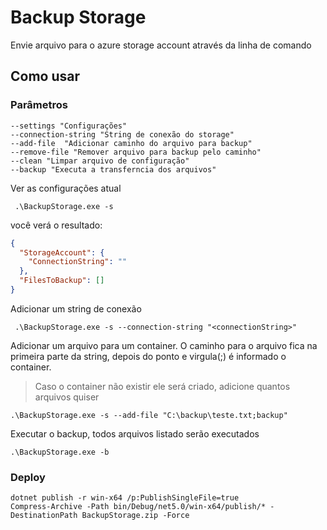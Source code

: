 # Backup Storage

Envie arquivo para o azure storage account através da linha de comando

## Como usar

### Parâmetros
```CMD
--settings "Configurações"
--connection-string "String de conexão do storage"
--add-file  "Adicionar caminho do arquivo para backup"
--remove-file "Remover arquivo para backup pelo caminho"
--clean "Limpar arquivo de configuração"
--backup "Executa a transferncia dos arquivos"
```


Ver as configurações atual
```CMD
 .\BackupStorage.exe -s
```
você verá o resultado:
```JSON
{
  "StorageAccount": {
    "ConnectionString": ""
  },
  "FilesToBackup": []
}
```
Adicionar um string de conexão
```CMD
 .\BackupStorage.exe -s --connection-string "<connectionString>"
```
Adicionar um arquivo para um container. O caminho para o arquivo fica na primeira parte da string,
depois do ponto e virgula(;) é informado o container.
>Caso o container não existir ele será criado, adicione quantos arquivos quiser
```CMD
.\BackupStorage.exe -s --add-file "C:\backup\teste.txt;backup"
```
Executar o backup, todos arquivos listado serão executados
```CMD
.\BackupStorage.exe -b
```

### Deploy

```PS1
dotnet publish -r win-x64 /p:PublishSingleFile=true
Compress-Archive -Path bin/Debug/net5.0/win-x64/publish/* -DestinationPath BackupStorage.zip -Force
```

